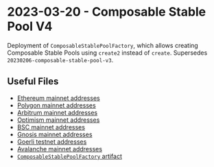 # 2023-03-20 - Composable Stable Pool V4

Deployment of `ComposableStablePoolFactory`, which allows creating Composable Stable Pools using `create2` instead of `create`.
Supersedes `20230206-composable-stable-pool-v3`.

## Useful Files

- [Ethereum mainnet addresses](./output/mainnet.json)
- [Polygon mainnet addresses](./output/polygon.json)
- [Arbitrum mainnet addresses](./output/arbitrum.json)
- [Optimism mainnet addresses](./output/optimism.json)
- [BSC mainnet addresses](./output/bsc.json)
- [Gnosis mainnet addresses](./output/gnosis.json)
- [Goerli testnet addresses](./output/goerli.json)
- [Avalanche mainnet addresses](./output/avalanche.json)
- [`ComposableStablePoolFactory` artifact](./artifact/ComposableStablePoolFactory.json)
